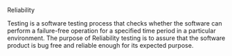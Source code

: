 Reliability

 Testing is a software testing process that checks whether the software can perform a failure-free operation for a specified time period in a particular environment. The purpose of Reliability testing is to assure that the software product is bug free and reliable enough for its expected purpose.